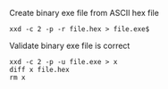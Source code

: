 Create binary exe file from ASCII hex file

    xxd -c 2 -p -r file.hex > file.exe$

Validate binary exe file is correct

    xxd -c 2 -p -u file.exe > x
    diff x file.hex
    rm x
